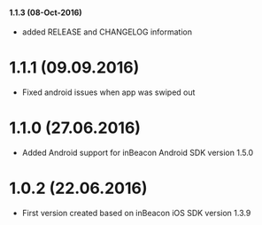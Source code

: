 #### 1.1.3 (08-Oct-2016)
- added RELEASE and CHANGELOG information
 

# 1.1.1 (09.09.2016)
* Fixed android issues when app was swiped out
# 1.1.0 (27.06.2016)
* Added Android support for inBeacon Android SDK version 1.5.0
# 1.0.2 (22.06.2016)
* First version created based on inBeacon iOS SDK version 1.3.9
